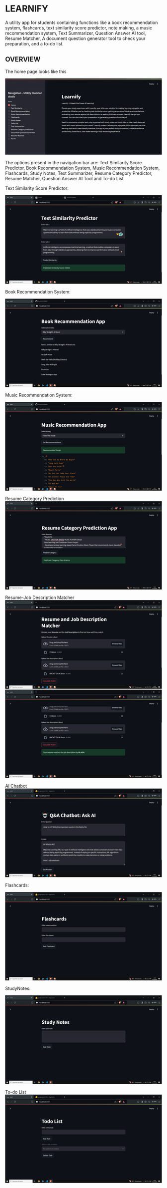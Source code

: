 # LEARNIFY

A utility app for students containing functions like a book recommendation system, flashcards, text similarity score predictor, note making, a music recommendation system, Text Summarizer, Question Answer AI tool, Resume Matcher, A document question generator tool to check your preparation, and a to-do list.

## OVERVIEW
The home page looks like this

![Home Page](https://github.com/Rachit2527/LEARNIFY/blob/master/Home.png?raw=true)

The options present in the navigation bar are: Text Similarity Score Predictor, Book Recommendation System, Music Recommendation System, Flashcards, Study Notes, Text Summarizer, Resume Category Predictor, Resume Matcher, Question Answer AI Tool and To-do List

Text Similarity Score Predictor:

![Text Similarity](https://github.com/Rachit2527/LEARNIFY/blob/master/Screenshot%20(2968).png?raw=true)

Book Recommendation System:

![Book Recommendation)](https://github.com/Rachit2527/LEARNIFY/blob/master/Screenshot%20(2969).png?raw=true)

Music Recommendation System:

![Music Recommendation](https://github.com/Rachit2527/LEARNIFY/blob/master/Screenshot%20(2970).png?raw=true)

Resume Category Prediction
![Resume Category Prediction](https://github.com/Rachit2527/LEARNIFY/blob/master/Screenshot%20(2971).png?raw=true)

Resume-Job Description Matcher
![Resume-Job Description Matcher](https://github.com/Rachit2527/LEARNIFY/blob/master/Screenshot%20(2972).png?raw=true)
![Resume-Job Description Matcher](https://github.com/Rachit2527/LEARNIFY/blob/master/Screenshot%20(2973).png?raw=true)

AI Chatbot
![AI Chatbot](https://github.com/Rachit2527/LEARNIFY/blob/master/Screenshot%20(2974).png?raw=true)

Flashcards:

![Flashcards](https://github.com/Rachit2527/LEARNIFY/blob/master/Screenshot%20(2975).png?raw=true)

StudyNotes:

![StudyNotes](https://github.com/Rachit2527/LEARNIFY/blob/master/Screenshot%20(2976).png?raw=true)

To-do List
![ToDo List](https://github.com/Rachit2527/LEARNIFY/blob/master/Screenshot%20(2977).png?raw=true)

